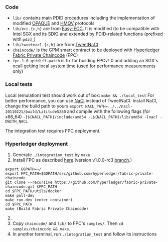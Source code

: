 
### Code

- `lib/` contains main PDID procedures including the implementation of
  modified [OPAQUE](https://eprint.iacr.org/2018/163.pdf) and [HMQV](https://eprint.iacr.org/2005/176.pdf) protocols
- `lib/ecc.{c,h}` are from [Easy-ECC](https://github.com/esxgx/easy-ecc). It is
  modified (to be compatible with Intel SGX and its SDK) and extended by
PDID-related functions (prefixed with `pdid_`) 
- `lib/tweetnacl.{c,h}` are from [TweetNaCl](https://tweetnacl.cr.yp.to/) 
- `chaincode/` is the GPM smart contract to be deployed with [Hyperledger Fabric Private Chaincode](https://github.com/hyperledger-labs/fabric-private-chaincode) (FPC)
- `fpc-1.0-gitdiff.patch` is fix for building FPCv1.0 and adding an SGX's ocall getting local system time (used for performance measurements only)


### Local tests
Local (emulation) test should work out of box: `make && ./local_test`
For better performance, you can use [NaCl](https://nacl.cr.yp.to/) instead of TweetNaCl. Install NaCl, change the build path to yours
`export NACL_PATH=../../nacl-20110221/build/Latitude5280`
and compile with the following flags (for x86_64)
`-I${NACL_PATH}/include/amd64 -L${NACL_PATH}/lib/amd64 -lnacl -DWITH_NACL`

The integration test requires FPC deployment.


### Hyperledger deployment

1) Generate `./integration_test` by `make`
1) Install FPC as described [here](https://github.com/hyperledger-labs/fabric-private-chaincode)
(version v1.0.0-rc3 [branch](https://github.com/hyperledger/fabric-private-chaincode/tree/v1.0.0-rc3).)
```
export GOPATH=~/
export FPC_PATH=$GOPATH/src/github.com/hyperledger/fabric-private-chaincode
git clone --recursive https://github.com/hyperledger/fabric-private-chaincode.git $FPC_PATH
cd $FPC_PATH/utils/docker
make pull-dev 
make run-dev (enter container)
cd $FPC_PATH
make (Build Fabric Private Chaincode)
```

2) 
3) Copy `chaincode/` and `lib/` to FPC's `samples/`. Then `cd samples/chaincode && make`.
4) In another terminal, run `./integration_test` and follow its instructions 


